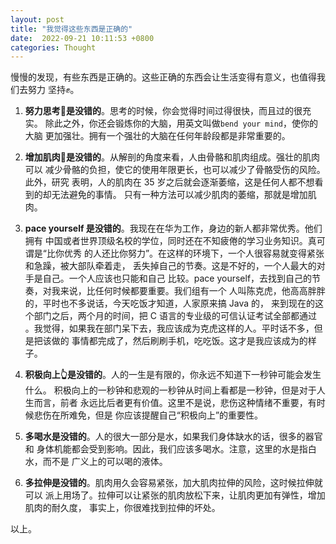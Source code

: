 ```yaml
---
layout: post
title: "我觉得这些东西是正确的"
date:  2022-09-21 10:11:53 +0800
categories: Thought
---
```


慢慢的发现，有些东西是正确的。这些正确的东西会让生活变得有意义，也值得我们去努力
坚持✊。

1. **努力思考🧠是没错的**。思考的时候，你会觉得时间过得很快，而且过的很充实。
除此之外，你还会锻炼你的大脑，用英文叫做`bend your mind`，使你的大脑
更加强壮。拥有一个强壮的大脑在任何年龄段都是非常重要的。

2. **增加肌肉💪是没错的**。从解剖的角度来看，人由骨骼和肌肉组成。强壮的肌肉可以
减少骨骼的负担，使它的使用年限更长，也可以减少了骨骼受伤的风险。此外，研究
表明，人的肌肉在 35 岁之后就会逐渐萎缩，这是任何人都不想看到的却无法避免的事情。
只有一种方法可以减少肌肉的萎缩，那就是增加肌肉。

3. **pace yourself 是没错的**。我现在在华为工作，身边的新人都非常优秀。他们拥有
中国或者世界顶级名校的学位，同时还在不知疲倦的学习业务知识。真可谓是“比你优秀
的人还比你努力”。在这样的环境下，一个人很容易就变得紧张和急躁，被大部队牵着走，
丢失掉自己的节奏。这是不好的，一个人最大的对手是自己。一个人应该也只能和自己
比较。pace yourself，去找到自己的节奏，对我来说，比任何时候都要重要。我们组有一个
人叫陈克虎，他高高胖胖的，平时也不多说话，今天吃饭才知道，人家原来搞 Java 的，
来到现在的这个部门之后，两个月的时间，把 C 语言的专业级的可信认证考试全部都通过
。我觉得，如果我在部门呆下去，我应该成为克虎这样的人。平时话不多，但是把该做的
事情都完成了，然后刷刷手机，吃吃饭。这才是我应该成为的样子。

4. **积极向上👆是没错的**。人的一生是有限的，你永远不知道下一秒钟可能会发生什么。
积极向上的一秒钟和悲观的一秒钟从时间上看都是一秒钟，但是对于人生而言，前者
永远比后者更有价值。这里不是说，悲伤这种情绪不重要，有时候悲伤在所难免，但是
你应该提醒自己“积极向上”的重要性。

5. **多喝水是没错的**。人的很大一部分是水，如果我们身体缺水的话，很多的器官和
身体机能都会受到影响。因此，我们应该多喝水。注意，这里的水是指白水，而不是
广义上的可以喝的液体。

6. **多拉伸是没错的**。肌肉用久会容易紧张，加大肌肉拉伸的风险，这时候拉伸就可以
派上用场了。拉伸可以让紧张的肌肉放松下来，让肌肉更加有弹性，增加肌肉的耐久度，
事实上，你很难找到拉伸的坏处。

以上。
